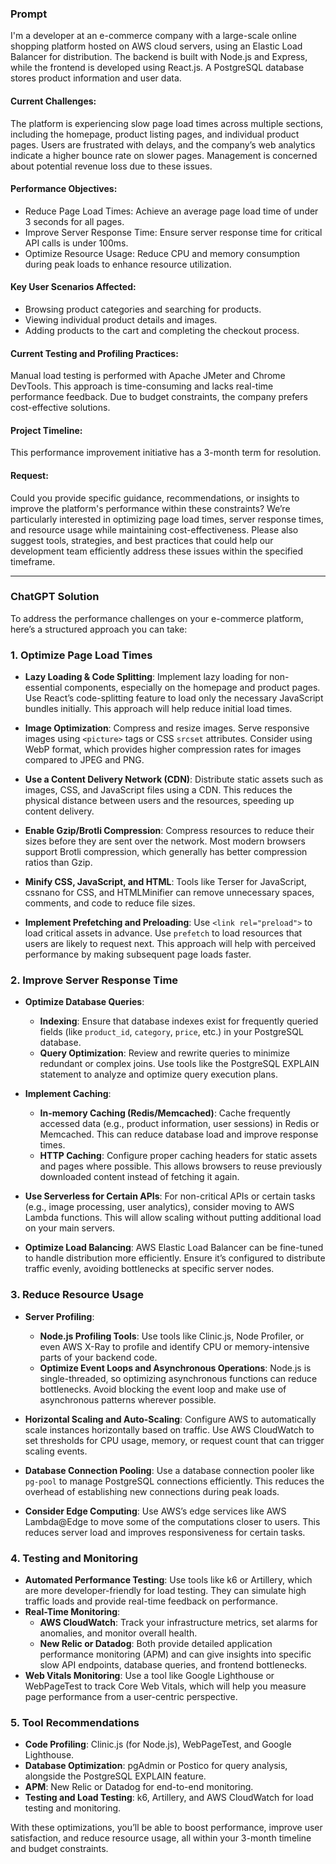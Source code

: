 ### Prompt

I'm a developer at an e-commerce company with a large-scale online shopping platform hosted on AWS cloud servers, using an Elastic Load Balancer for distribution. The backend is built with Node.js and Express, while the frontend is developed using React.js. A PostgreSQL database stores product information and user data.

#### Current Challenges:
The platform is experiencing slow page load times across multiple sections, including the homepage, product listing pages, and individual product pages. Users are frustrated with delays, and the company’s web analytics indicate a higher bounce rate on slower pages. Management is concerned about potential revenue loss due to these issues.

#### Performance Objectives:

- Reduce Page Load Times: Achieve an average page load time of under 3 seconds for all pages.
- Improve Server Response Time: Ensure server response time for critical API calls is under 100ms.
- Optimize Resource Usage: Reduce CPU and memory consumption during peak loads to enhance resource utilization.

#### Key User Scenarios Affected:

- Browsing product categories and searching for products.
- Viewing individual product details and images.
- Adding products to the cart and completing the checkout process.

#### Current Testing and Profiling Practices:
Manual load testing is performed with Apache JMeter and Chrome DevTools. This approach is time-consuming and lacks real-time performance feedback. Due to budget constraints, the company prefers cost-effective solutions.

#### Project Timeline:
This performance improvement initiative has a 3-month term for resolution.

#### Request:
Could you provide specific guidance, recommendations, or insights to improve the platform's performance within these constraints? We’re particularly interested in optimizing page load times, server response times, and resource usage while maintaining cost-effectiveness. Please also suggest tools, strategies, and best practices that could help our development team efficiently address these issues within the specified timeframe.

--- 

### ChatGPT Solution

To address the performance challenges on your e-commerce platform, here’s a structured approach you can take:

### 1. **Optimize Page Load Times**

- **Lazy Loading & Code Splitting**: Implement lazy loading for non-essential components, especially on the homepage and product pages. Use React’s code-splitting feature to load only the necessary JavaScript bundles initially. This approach will help reduce initial load times.

- **Image Optimization**: Compress and resize images. Serve responsive images using `<picture>` tags or CSS `srcset` attributes. Consider using WebP format, which provides higher compression rates for images compared to JPEG and PNG.

- **Use a Content Delivery Network (CDN)**: Distribute static assets such as images, CSS, and JavaScript files using a CDN. This reduces the physical distance between users and the resources, speeding up content delivery.

- **Enable Gzip/Brotli Compression**: Compress resources to reduce their sizes before they are sent over the network. Most modern browsers support Brotli compression, which generally has better compression ratios than Gzip.

- **Minify CSS, JavaScript, and HTML**: Tools like Terser for JavaScript, cssnano for CSS, and HTMLMinifier can remove unnecessary spaces, comments, and code to reduce file sizes.

- **Implement Prefetching and Preloading**: Use `<link rel="preload">` to load critical assets in advance. Use `prefetch` to load resources that users are likely to request next. This approach will help with perceived performance by making subsequent page loads faster.

### 2. **Improve Server Response Time**

- **Optimize Database Queries**:
    - **Indexing**: Ensure that database indexes exist for frequently queried fields (like `product_id`, `category`, `price`, etc.) in your PostgreSQL database.
    - **Query Optimization**: Review and rewrite queries to minimize redundant or complex joins. Use tools like the PostgreSQL EXPLAIN statement to analyze and optimize query execution plans.

- **Implement Caching**:
    - **In-memory Caching (Redis/Memcached)**: Cache frequently accessed data (e.g., product information, user sessions) in Redis or Memcached. This can reduce database load and improve response times.
    - **HTTP Caching**: Configure proper caching headers for static assets and pages where possible. This allows browsers to reuse previously downloaded content instead of fetching it again.

- **Use Serverless for Certain APIs**: For non-critical APIs or certain tasks (e.g., image processing, user analytics), consider moving to AWS Lambda functions. This will allow scaling without putting additional load on your main servers.

- **Optimize Load Balancing**: AWS Elastic Load Balancer can be fine-tuned to handle distribution more efficiently. Ensure it’s configured to distribute traffic evenly, avoiding bottlenecks at specific server nodes.

### 3. **Reduce Resource Usage**

- **Server Profiling**:
    - **Node.js Profiling Tools**: Use tools like Clinic.js, Node Profiler, or even AWS X-Ray to profile and identify CPU or memory-intensive parts of your backend code.
    - **Optimize Event Loops and Asynchronous Operations**: Node.js is single-threaded, so optimizing asynchronous functions can reduce bottlenecks. Avoid blocking the event loop and make use of asynchronous patterns wherever possible.

- **Horizontal Scaling and Auto-Scaling**: Configure AWS to automatically scale instances horizontally based on traffic. Use AWS CloudWatch to set thresholds for CPU usage, memory, or request count that can trigger scaling events.

- **Database Connection Pooling**: Use a database connection pooler like `pg-pool` to manage PostgreSQL connections efficiently. This reduces the overhead of establishing new connections during peak loads.

- **Consider Edge Computing**: Use AWS’s edge services like AWS Lambda@Edge to move some of the computations closer to users. This reduces server load and improves responsiveness for certain tasks.

### 4. **Testing and Monitoring**

- **Automated Performance Testing**: Use tools like k6 or Artillery, which are more developer-friendly for load testing. They can simulate high traffic loads and provide real-time feedback on performance.
- **Real-Time Monitoring**:
    - **AWS CloudWatch**: Track your infrastructure metrics, set alarms for anomalies, and monitor overall health.
    - **New Relic or Datadog**: Both provide detailed application performance monitoring (APM) and can give insights into specific slow API endpoints, database queries, and frontend bottlenecks.
- **Web Vitals Monitoring**: Use a tool like Google Lighthouse or WebPageTest to track Core Web Vitals, which will help you measure page performance from a user-centric perspective.

### 5. **Tool Recommendations**

- **Code Profiling**: Clinic.js (for Node.js), WebPageTest, and Google Lighthouse.
- **Database Optimization**: pgAdmin or Postico for query analysis, alongside the PostgreSQL EXPLAIN feature.
- **APM**: New Relic or Datadog for end-to-end monitoring.
- **Testing and Load Testing**: k6, Artillery, and AWS CloudWatch for load testing and monitoring.

With these optimizations, you’ll be able to boost performance, improve user satisfaction, and reduce resource usage, all within your 3-month timeline and budget constraints.

